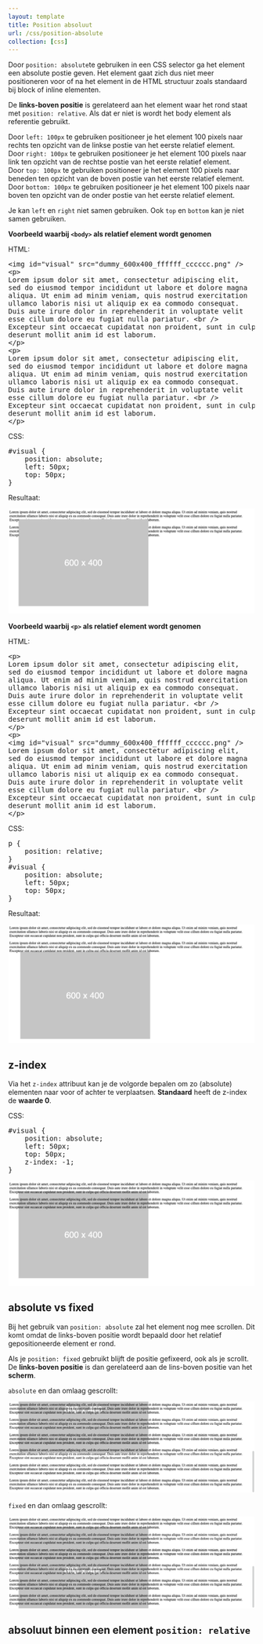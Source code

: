 ```yaml
---
layout: template
title: Position absoluut
url: /css/position-absolute
collection: [css]
---							
```

<p>Door <code>position: absolute</code>te gebruiken in een CSS selector ga het element een absolute postie geven. Het element gaat zich dus niet meer positioneren voor of na het element in de HTML structuur zoals standaard bij block of inline elementen.</p>

<p>De <strong>links-boven positie</strong> is gerelateerd aan het element waar het rond staat met <code>position: relative</code>. Als dat er niet is wordt het body element als referentie gebruikt.</p>

<p>Door <code>left: 100px</code> te gebruiken positioneer je het element 100 pixels naar rechts ten opzicht van de linkse postie van het eerste relatief element.<br>
Door <code>right: 100px</code> te gebruiken positioneer je het element 100 pixels naar link ten opzicht van de rechtse postie van het eerste relatief element.</br>
Door <code>top: 100px</code> te gebruiken positioneer je het element 100 pixels naar beneden ten opzicht van de boven postie van het eerste relatief element.</br>
Door <code>bottom: 100px</code> te gebruiken positioneer je het element 100 pixels naar boven ten opzicht van de onder postie van het eerste relatief element.</p>
<p>Je kan <code>left</code> en <code>right</code> niet samen gebruiken. Ook <code>top</code> en <code>bottom</code> kan je niet samen gebruiken.</p>

<p><strong>Voorbeeld waarbij <code>&lt;body&gt;</code> als relatief element wordt genomen</strong></p>

<p>HTML:</p>
<pre data-enlighter-theme="beyond" data-enlighter-language="html">
&lt;img id="visual" src="dummy_600x400_ffffff_cccccc.png" /&gt;
&lt;p&gt;
Lorem ipsum dolor sit amet, consectetur adipiscing elit, 
sed do eiusmod tempor incididunt ut labore et dolore magna 
aliqua. Ut enim ad minim veniam, quis nostrud exercitation 
ullamco laboris nisi ut aliquip ex ea commodo consequat. 
Duis aute irure dolor in reprehenderit in voluptate velit 
esse cillum dolore eu fugiat nulla pariatur. &lt;br /&gt;
Excepteur sint occaecat cupidatat non proident, sunt in culpa qui officia 
deserunt mollit anim id est laborum.
&lt;/p&gt;
&lt;p&gt;
Lorem ipsum dolor sit amet, consectetur adipiscing elit, 
sed do eiusmod tempor incididunt ut labore et dolore magna 
aliqua. Ut enim ad minim veniam, quis nostrud exercitation 
ullamco laboris nisi ut aliquip ex ea commodo consequat. 
Duis aute irure dolor in reprehenderit in voluptate velit 
esse cillum dolore eu fugiat nulla pariatur. &lt;br /&gt;
Excepteur sint occaecat cupidatat non proident, sunt in culpa qui officia 
deserunt mollit anim id est laborum.
&lt;/p&gt;
</pre>

<p>CSS:</p>
<pre data-enlighter-theme="beyond" data-enlighter-language="css">
#visual {
    position: absolute;
    left: 50px;
    top: 50px;
}</pre>

<p>Resultaat:</p>

<div class="shadow">
    <img src="images/absolute.png" />
</div>

<p><strong>Voorbeeld waarbij <code>&lt;p&gt;</code> als relatief element wordt genomen</strong></p>
<p>HTML:</p>
<pre data-enlighter-theme="beyond" data-enlighter-language="html">
&lt;p&gt;
Lorem ipsum dolor sit amet, consectetur adipiscing elit, 
sed do eiusmod tempor incididunt ut labore et dolore magna 
aliqua. Ut enim ad minim veniam, quis nostrud exercitation 
ullamco laboris nisi ut aliquip ex ea commodo consequat. 
Duis aute irure dolor in reprehenderit in voluptate velit 
esse cillum dolore eu fugiat nulla pariatur. &lt;br /&gt;
Excepteur sint occaecat cupidatat non proident, sunt in culpa qui officia 
deserunt mollit anim id est laborum.
&lt;/p&gt;
&lt;p&gt;
&lt;img id="visual" src="dummy_600x400_ffffff_cccccc.png" /&gt;
Lorem ipsum dolor sit amet, consectetur adipiscing elit, 
sed do eiusmod tempor incididunt ut labore et dolore magna 
aliqua. Ut enim ad minim veniam, quis nostrud exercitation 
ullamco laboris nisi ut aliquip ex ea commodo consequat. 
Duis aute irure dolor in reprehenderit in voluptate velit 
esse cillum dolore eu fugiat nulla pariatur. &lt;br /&gt;
Excepteur sint occaecat cupidatat non proident, sunt in culpa qui officia 
deserunt mollit anim id est laborum.
&lt;/p&gt;
</pre>

<p>CSS:</p>
<pre data-enlighter-theme="beyond" data-enlighter-language="css">
p {
    position: relative;
}
#visual {
    position: absolute;
    left: 50px;
    top: 50px;
}</pre>

<p>Resultaat:</p>

<div class="shadow">
    <img src="images/absolute-p-relative.png" />
</div>

<h2>z-index</h2>

<p>Via het <code>z-index</code> attribuut kan je de volgorde bepalen om zo (absolute) elementen naar voor of achter te verplaatsen. <strong>Standaard</strong> heeft de z-index de <strong>waarde 0</strong>.</p>

<p>CSS:</p>
<pre data-enlighter-theme="beyond" data-enlighter-language="css">
#visual {
    position: absolute;
    left: 50px;
    top: 50px;
    z-index: -1;
}</pre>

<div class="shadow">
    <img src="images/absolute-zindex.png" />
</div>

<h2>absolute vs fixed</h2>
<p>Bij het gebruik van <code>position: absolute</code> zal het element nog mee scrollen. Dit komt omdat de links-boven positie wordt bepaald door het relatief gepositioneerde element er rond.</p> 
<p>Als je <code>position: fixed</code> gebruikt blijft de positie gefixeerd, ook als je scrollt. De <strong>links-boven positie</strong> is dan gerelateerd aan de lins-boven positie van het <strong>scherm</strong>.</p>

<p><code>absolute</code> en dan omlaag gescrollt:</p>
<div class="shadow">
    <img src="images/absolute-scroll.png" />
</div>

<p><code>fixed</code> en dan omlaag gescrollt:</p>
<div class="shadow">
    <img src="images/fixed-scroll.png" />
</div>

<h2>absoluut binnen een element <code>position: relative</code></h2>